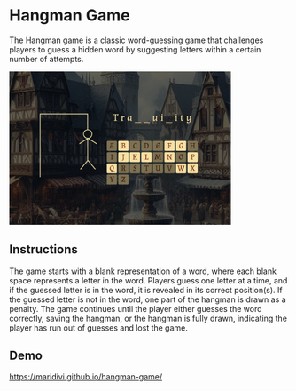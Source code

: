 # Hangman Game

The Hangman game is a classic word-guessing game that challenges players to guess a hidden word by suggesting letters within a certain number of attempts.

<img src="/images/game-screen.png" alt="game-screen" width="400"/>

## Instructions

The game starts with a blank representation of a word, where each blank space represents a letter in the word. Players guess one letter at a time, and if the guessed letter is in the word, it is revealed in its correct position(s).
If the guessed letter is not in the word, one part of the hangman is drawn as a penalty. The game continues until the player either guesses the word correctly, saving the hangman, or the hangman is fully drawn, indicating the player has run out of guesses and lost the game.

## Demo

https://maridivi.github.io/hangman-game/
